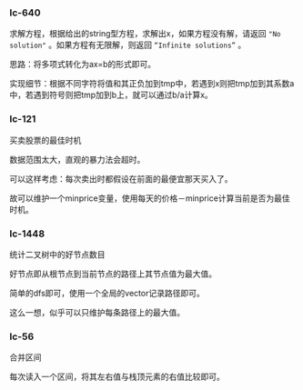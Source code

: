 ### lc-640

求解方程，根据给出的string型方程，求解出x，如果方程没有解，请返回 `"No solution"` 。如果方程有无限解，则返回 `“Infinite solutions”` 。

思路：将多项式转化为ax=b的形式即可。

实现细节：根据不同字符将值和其正负加到tmp中，若遇到x则把tmp加到其系数a中，若遇到符号则把tmp加到b上，就可以通过b/a计算x。



### lc-121

买卖股票的最佳时机

数据范围太大，直观的暴力法会超时。

可以这样考虑：每次卖出时都假设在前面的最便宜那天买入了。

故可以维护一个minprice变量，使用每天的价格－minprice计算当前是否为最佳时机。



### lc-1448

统计二叉树中的好节点数目

好节点即从根节点到当前节点的路径上其节点值为最大值。

简单的dfs即可，使用一个全局的vector记录路径即可。

这么一想，似乎可以只维护每条路径上的最大值。



### lc-56

合并区间

每次读入一个区间，将其左右值与栈顶元素的右值比较即可。

